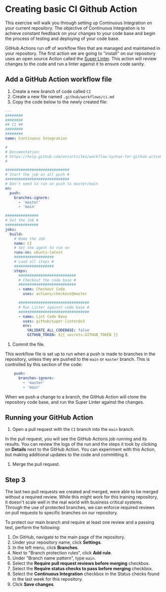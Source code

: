 # Creating basic CI Github Action
This exercise will walk you through setting up Continuous Integration on your current repository.
The objective of Continuous Integration is to achieve constant feedback on your changes to your code base and begin the process of testing and deploying of your code base.

GitHub Actions run off of workflow files that are managed and maintained in your repository. The first action we are going to "install" on our repository uses an open source Action called the [Super Linter](https://github.com/github/super-linter). This action will review changes to the code and run a linter against it to ensure code sanity.

## Add a GitHub Action workflow file

1. Create a new branch of code called `CI`
1. Create a new file named `.github/workflows/ci.md`
1. Copy the code below to the newly created file:

  ```yaml
  ---
  ########
  ########
  ## CI ##
  ########
  ########
  name: Continuous Integration

  #
  # Documentation:
  # https://help.github.com/en/articles/workflow-syntax-for-github-actions
  #

  #############################
  # Start the job on all push #
  #############################
  # Don't need to run on push to master/main
  on:
    push:
      branches-ignore:
        - 'master'
        - 'main'

  ###############
  # Set the Job #
  ###############
  jobs:
    build:
      # Name the Job
      name: CI
      # Set the agent to run on
      runs-on: ubuntu-latest
      ##################
      # Load all steps #
      ##################
      steps:
        ##########################
        # Checkout the code base #
        ##########################
        - name: Checkout Code
          uses: actions/checkout@master

        ################################
        # Run Linter against code base #
        ################################
        - name: Lint Code Base
          uses: github/super-linter@v3
          env:
            VALIDATE_ALL_CODEBASE: false
            GITHUB_TOKEN: ${{ secrets.GITHUB_TOKEN }}
  ```
1. Commit the file.

This workflow file is set up to run when a push is made to branches in the repository, unless they are pushed to the `main` or `master` branch. This is controlled by this section of the code:

```yaml
    push:
      branches-ignore:
        - 'master'
        - 'main'
```

When we push a change to a branch, the GitHub Action will clone the repository code base, and run the Super Linter against the changes.

## Running your GitHub Action

1. Open a pull request with the `CI` branch into the `main` branch.

  In the pull request, you will see the GitHub Actions job running and its results. You can review the logs of the run and the steps it took by clicking on **Details** next to the GitHub Action. You can experiment with this Action, but making additional updates to the code and committing it.

1. Merge the pull request.

## Step 3

The last two pull requests we created and merged, were able to be merged without a required review. While this might work for this training repository, it doesn't scale well in the real world with business critical systems. Through the use of protected branches, we can enforce required reviews on pull requests to specific branches on our repository.

To protect our main branch and require at least one review and a passing test, perform the following:

1. On GitHub, navigate to the main page of the repository.
1. Under your repository name, click **Settings**.
1. In the left menu, click **Branches**.
1. Next to "Branch protection rules", click **Add rule**.
1. Under "Branch name pattern", type `main`.
1. Select the **Require pull request reviews before merging** checkbox.
1. Select the **Require status checks to pass before merging** checkbox.
1. Select the **Continuous Integration** checkbox in the Status checks found in the last week for this repository.
1. Click **Save changes**.
